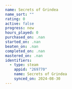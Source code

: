 ```yaml
---
name: Secrets of Grindea
name_sort: ""
rating: 0
active: false
progress: new
hours_played: 0
purchased_on: .nan
started_on: .nan
beaten_on: .nan
completed_on: .nan
mastered_on: .nan
identifiers:
  - type: steam
    appid: "269770"
    name: Secrets of Grindea
    synced_on: 2024-08-30
---
```

